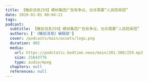 ```yaml
---
title: 【睡前消息259】椰树集团广告有争议，也许需要“人民陪审团”
date: 2020-01-01 00:04:21
tags:
podcast:
  subtitle: 【睡前消息259】椰树集团广告有争议，也许需要“人民陪审团”
  authors: ['《睡前消息》编辑部']
  cover: /podcasts/main/assets/logo.png
  duration: 902
  media:
    url: https://podstatic.bedtime.news/main/201-300/259.mp3
    size: 21643776
    type: audio/mpeg
  chapters: null
  references: null
---
```

